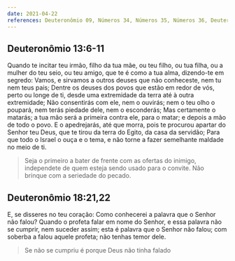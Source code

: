 ```yaml
---
date: 2021-04-22
references: Deuteronômio 09, Números 34, Números 35, Números 36, Deuteronômio 01, Deuteronômio 02, Deuteronômio 03, Deuteronômio 04, Deuteronômio 05, Deuteronômio 06, Deuteronômio 07, Deuteronômio 08
---
```


## Deuteronômio 13:6-11
Quando te incitar teu irmão, filho da tua mãe, ou teu filho, ou tua filha, ou a mulher do teu seio, ou teu amigo, que te é como a tua alma, dizendo-te em segredo: Vamos, e sirvamos a outros deuses que não conheceste, nem tu nem teus pais;
Dentre os deuses dos povos que estão em redor de vós, perto ou longe de ti, desde uma extremidade da terra até à outra extremidade;
Não consentirás com ele, nem o ouvirás; nem o teu olho o poupará, nem terás piedade dele, nem o esconderás;
Mas certamente o matarás; a tua mão será a primeira contra ele, para o matar; e depois a mão de todo o povo.
E o apedrejarás, até que morra, pois te procurou apartar do Senhor teu Deus, que te tirou da terra do Egito, da casa da servidão;
Para que todo o Israel o ouça e o tema, e não torne a fazer semelhante maldade no meio de ti.

> Seja o primeiro a bater de frente com as ofertas do inimigo, independete de quem esteja sendo usado para o convite.
> Não brinque com a seriedade do pecado.

## Deuteronômio 18:21,22
E, se disseres no teu coração: Como conhecerei a palavra que o Senhor não falou?
Quando o profeta falar em nome do Senhor, e essa palavra não se cumprir, nem suceder assim; esta é palavra que o Senhor não falou; com soberba a falou aquele profeta; não tenhas temor dele.

> Se não se cumpriu é porque Deus não tinha falado